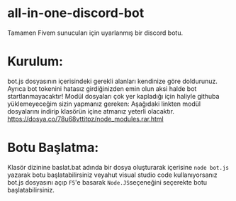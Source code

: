# all-in-one-discord-bot
Tamamen Fivem sunucuları için uyarlanmış bir discord botu.

# Kurulum:
bot.js dosyasının içerisindeki gerekli alanları kendinize göre doldurunuz. Ayrıca bot tokenini hatasız girdiğinizden emin olun aksi halde bot startlanmayacaktır!
Modül dosyaları çok yer kapladığı için haliyle githuba yüklemeyeceğim sizin yapmanız gereken:
Aşağıdaki linkten modül dosyalarını indirip klasörün içine atmanız yeterli olacaktır.
https://dosya.co/78u68vttitpz/node_modules.rar.html


# Botu Başlatma:
Klasör dizinine baslat.bat adında bir dosya oluşturarak içerisine ``` node bot.js ``` yazarak botu başlatabilirsiniz  veyahut visual studio code kullanıyorsanız bot.js dosyasını açıp ```F5```'e basarak ```Node.JS```seçeneğini seçerekte botu başlatabilirsiniz.
